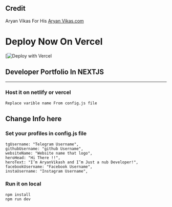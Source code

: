 ## Credit 
 Aryan Vikas For His [Aryan Vikas.com](https://github.com/aryanvikash/aryanvikash.com)

# Deploy Now On Vercel

[![Deploy with Vercel](https://vercel.co/new/project?template=https://github.com/bughunter0/nuhman_pk.com)

## Developer Portfolio In NEXTJS

____
### Host it on netlify or vercel

    Replace varible name From config.js file

## Change Info here
 
### Set your profiles in config.js file

    tgUsername: "Telegram Username",
    githubUsername: "github Username",
    websiteName: "Website name that logo",
    heroHead: "Hi There !!",
    heroText: "I’m AryanVikash and I’m Just a nub Developer!",
    facebookUsername: "Facebook Username",
    instaUsername: "Instagram Username",


### Run it on local
    npm install
    npm run dev
